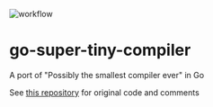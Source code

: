 ![workflow](https://github.com/mavaji/go-super-tiny-compiler/actions/workflows/go.yml/badge.svg)

# go-super-tiny-compiler
A port of "Possibly the smallest compiler ever" in Go

See [this repository](https://github.com/jamiebuilds/the-super-tiny-compiler) for original code and comments
